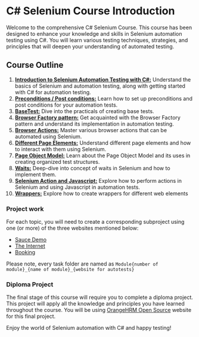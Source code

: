 ﻿# C# Selenium Course Introduction

Welcome to the comprehensive C# Selenium Course. This course has been designed to enhance your knowledge and skills in Selenium automation testing using C#. You will learn various testing techniques, strategies, and principles that will deepen your understanding of automated testing.

## Course Outline

1. [**Introduction to Selenium Automation Testing with C#:**](./Module1_First_Selenium_Test_Sauce_Demo) Understand the basics of Selenium and automation testing, along with getting started with C# for automation testing.
2. [**Preconditions / Post conditions:**](./Module2_Post_Pre_Conditions_Sauce_Demo) Learn how to set up preconditions and post conditions for your automation tests.
3. [**BaseTest:**](./Module3_BaseTest_Sauce_Demo) Dive into the practicals of creating base tests.
4. [**Browser Factory pattern:**](./Module4_Browser_Factory_Sauce_Demo) Get acquainted with the Browser Factory pattern and understand its implementation in automation testing.
5. [**Browser Actions:**](./Module5_BrowserActions_The_Internet) Master various browser actions that can be automated using Selenium.
6. [**Different Page Elements:**](./Module6_Different_Page_Elements_The_Internet) Understand different page elements and how to interact with them using Selenium.
7. [**Page Object Model:**](./Module7_POM_The_Internet) Learn about the Page Object Model and its uses in creating organized test structures.
8. [**Waits:**](./Module8_Waiters_Booking) Deep-dive into concept of waits in Selenium and how to implement them.
9. [**Selenium Action and Javascript:**](./Module9_Actions_And_Javasript_Booking) Explore how to perform actions in Selenium and using Javascript in automation tests.
10. [**Wrappers:**](./Module10_Wrappers_Booking) Explore how to create wrappers for different web elements

### Project work

For each topic, you will need to create a corresponding subproject using one (or more) of the three websites mentioned below:

- [Sauce Demo](https://www.saucedemo.com/)
- [The Internet](http://the-internet.herokuapp.com/)
- [Booking](https://booking.com/)

Please note, every task folder are named as `Module{number of module}_{name of module}_{website for autotests}`

### Diploma Project

The final stage of this course will require you to complete a diploma project. This project will apply all the knowledge and principles you have learned throughout the course. You will be using [OrangeHRM Open Source](https://opensource-demo.orangehrmlive.com/) website for this final project.

Enjoy the world of Selenium automation with C# and happy testing!